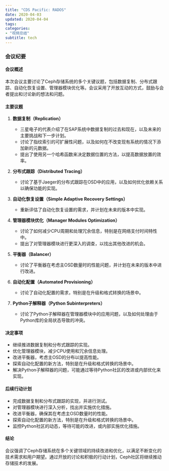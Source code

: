 ```yaml
---
title: "CDS Pacific: RADOS"
date: 2020-04-03
updated: 2020-04-04
tags:
categories:
- "视频总结"
subtitle: tech
---
```



### 会议纪要

#### 会议概述
本次会议主要讨论了Ceph存储系统的多个关键议题，包括数据复制、分布式跟踪、自动化恢复设置、管理器模块优化等。会议采用了开放互动的方式，鼓励与会者提出和讨论新的想法和问题。

#### 主要议题

1. **数据复制（Replication）**
   - 三星电子的代表介绍了在SAP系统中数据复制的过去和现在，以及未来的主要挑战和下一步计划。
   - 讨论了指纹索引的可扩展性问题，以及如何在不改变现有系统的情况下添加新的元数据。
   - 提出了使用另一个哈希函数来决定数据位置的方法，以提高数据放置的效率。

2. **分布式跟踪（Distributed Tracing）**
   - 讨论了基于Jaeger的分布式跟踪在OSD中的应用，以及如何优化依赖关系以确保功能的实现。

3. **自动化恢复设置（Simple Adaptive Recovery Settings）**
   - 重新评估了自动化恢复设置的需求，并计划在未来的版本中实现。

4. **管理器模块优化（Manager Modules Optimization）**
   - 讨论了如何减少CPU周期和处理冗余信息，特别是在网络支付时间特性中。
   - 提出了对管理器模块进行更深入的调查，以找出其他改进的机会。

5. **平衡器（Balancer）**
   - 讨论了平衡器在考虑主OSD数量时的性能问题，并计划在未来的版本中进行改进。

6. **自动化配置（Automated Provisioning）**
   - 讨论了自动化配置的需求，特别是在升级和格式转换的场景中。

7. **Python子解释器（Python Subinterpreters）**
   - 讨论了Python子解释器在管理器模块中的应用问题，以及如何处理由于Python库的全局状态导致的冲突。

#### 决定事项

- 继续推进数据复制和分布式跟踪的实现。
- 优化管理器模块，减少CPU使用和冗余信息处理。
- 改进平衡器，考虑主OSD的分布以提高性能。
- 探索自动化配置的新方法，特别是在升级和格式转换的场景中。
- 解决Python子解释器的问题，可能通过等待Python社区的改进或内部优化来实现。

#### 后续行动计划

- 完成数据复制和分布式跟踪的实现，并进行测试。
- 对管理器模块进行深入分析，找出并实施优化措施。
- 改进平衡器，确保其在考虑主OSD数量时的性能。
- 探索自动化配置的新方法，特别是在升级和格式转换的场景中。
- 监控Python社区的动态，等待可能的改进，或内部实施优化措施。

#### 结论
会议强调了Ceph存储系统在多个关键领域的持续改进和优化，以满足不断变化的技术需求和用户期望。通过开放的讨论和积极的行动计划，Ceph社区将继续推动存储技术的发展。